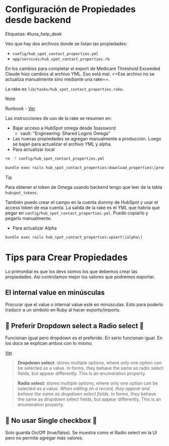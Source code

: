 # Configuración de Propiedades desde backend

Etiquetas: #luna_help_desk 

Veo que hay dos archivos donde se listan las propiedades:

- `config/hub_spot_contact_properties.yml`
- `app/services/hub_spot_contact_properties.rb`

En los cambios para completar el export de Medicare Threshold Exceeded Claude hizo cambios al archivo YML. Eso está mal. ==Ese archivo no se actualiza manualmente sino mediante una rake==.

La rake es `lib/tasks/hub_spot_contact_properties.rake`.

> [!Note]
> Runbook - [Ver](https://www.notion.so/getluna/Syncing-New-HubSpot-Properties-1edd6a8a87b78035833fc3d1ad54d7fb)

Las instrucciones de uso de la rake se resumen en:

- Bajar acceso a HubSpot omega desde 1password
	- vault: "Engineering: Shared Logins Omega"
- Las nuevas propiedades se agregan manualmente a producción. Luego se bajan para actualizar el archivo YML y alpha.
- Para actualizar local

```bash
rm -f config/hub_spot_contact_properties.yml

bundle exec rails hub_spot_contact_properties:download_properties\[production\] > config/hub_spot_contact_properties.yml
```

> [!Tip]
> Para obtener el token de Omega usando backend tengo que leer de la tabla `hubspot_tokens`.
>
> También puedo crear el campo en la cuenta dummy de HubSpot y usar el access token de esa cuenta. La salida de la rake es el YML que habría que pegar en `config/hub_spot_contact_properties.yml`. Puedo copiarlo y pegarlo manualmente.


- Para actualizar Alpha

```bash
bundle exec rails hub_spot_contact_properties:upsert\[alpha\]
```

# Tips para Crear Propiedades

Lo primordial es que los devs somos los que debemos crear las propiedades. Así controlamos mejor los valores que podremos exportar.

## El internal value en minúsculas

Procurar que el value o internal value esté en minúsculas. Esto para poderlo traducir a un símbolo en Ruby al hacer exports/imports.

## 🌟 Preferir Dropdown select a Radio select 🌟

Funcionan igual pero dropdown es el preferido. En serio funcionan igual. En los docs se explican ambos con lo mismo.

[Ver](https://knowledge.hubspot.com/properties/property-field-types-in-hubspot#choosing-options)

> **Dropdown select**: stores multiple options, where only one option can be selected as a value. In forms, they behave the same as radio select fields, but appear differently. This is an enumeration property.

> **Radio select**: stores multiple options, where only one option can be selected as a value. *When editing on a record, they appear and behave the same as dropdown select fields*. In forms, they behave the same as dropdown select fields, but appear differently. This is an enumeration property.

## 🔴 No usar Single checkbox 🔴

Solo guarda On/Off (true/false). Se muestra como el Radio select en la UI pero no permite agregar más valores.